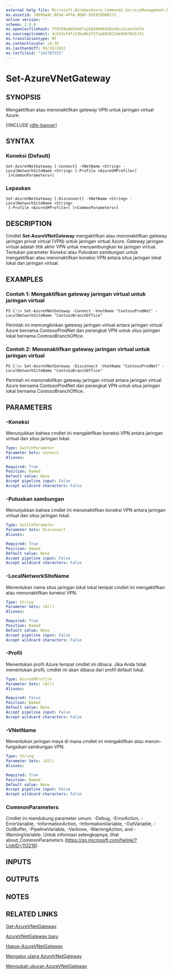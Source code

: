 ```yaml
---
external help file: Microsoft.WindowsAzure.Commands.ServiceManagement.Network.dll-Help.xml
ms.assetid: 70899AAC-BF64-4FFA-9DAF-92E859D0B271
online version: ''
schema: 2.0.0
ms.openlocfilehash: f78768e805b66fa2b020946426e36ce1cee434fb
ms.sourcegitcommit: dcb33efdfc53ba0b2f271e883021de84878d1f31
ms.translationtype: MT
ms.contentlocale: id-ID
ms.lasthandoff: 04/18/2022
ms.locfileid: "142787152"
---
```

# Set-AzureVNetGateway

## SYNOPSIS
Mengaktifkan atau menonaktifkan gateway VPN untuk jaringan virtual Azure.

[!INCLUDE [rdfe-banner](../../includes/rdfe-banner.md)]

## SYNTAX

### Koneksi (Default)
```
Set-AzureVNetGateway [-Connect] -VNetName <String> -LocalNetworkSiteName <String> [-Profile <AzureSMProfile>]
 [<CommonParameters>]
```

### Lepaskan
```
Set-AzureVNetGateway [-Disconnect] -VNetName <String> -LocalNetworkSiteName <String>
 [-Profile <AzureSMProfile>] [<CommonParameters>]
```

## DESCRIPTION
Cmdlet **Set-AzureVNetGateway** mengaktifkan atau menonaktifkan gateway jaringan privat virtual (VPN) untuk jaringan virtual Azure.
Gateway jaringan virtual adalah titik akhir VPN untuk menyambungkan ke jaringan virtual.
Tentukan parameter *Koneksi* atau *Putuskan sambungan* untuk mengaktifkan atau menonaktifkan koneksi VPN antara situs jaringan lokal lokal dan jaringan virtual.

## EXAMPLES

### Contoh 1: Mengaktifkan gateway jaringan virtual untuk jaringan virtual
```
PS C:\> Set-AzureVNetGateway -Connect -VnetName "ContosoProdNet" -LocalNetworkSiteName "ContosoBranchOffice"
```

Perintah ini memungkinkan gateway jaringan virtual antara jaringan virtual Azure bernama ContosoProdNet dan perangkat VPN untuk situs jaringan lokal bernama ContosoBranchOffice.

### Contoh 2: Menonaktifkan gateway jaringan virtual untuk jaringan virtual
```
PS C:\> Set-AzureVNetGateway -Disconnect -VnetName "ContosoProdNet" -LocalNetworkSiteName "ContosoBranchOffice"
```

Perintah ini menonaktifkan gateway jaringan virtual antara jaringan virtual Azure bernama ContosoProdNet dan perangkat VPN untuk situs jaringan lokal bernama ContosoBranchOffice.

## PARAMETERS

### -Koneksi
Menunjukkan bahwa cmdlet ini mengaktifkan koneksi VPN antara jaringan virtual dan situs jaringan lokal.

```yaml
Type: SwitchParameter
Parameter Sets: Connect
Aliases: 

Required: True
Position: Named
Default value: None
Accept pipeline input: False
Accept wildcard characters: False
```

### -Putuskan sambungan
Menunjukkan bahwa cmdlet ini menonaktifkan koneksi VPN antara jaringan virtual dan situs jaringan lokal.

```yaml
Type: SwitchParameter
Parameter Sets: Disconnect
Aliases: 

Required: True
Position: Named
Default value: None
Accept pipeline input: False
Accept wildcard characters: False
```

### -LocalNetworkSiteName
Menentukan nama situs jaringan lokal lokal tempat cmdlet ini mengaktifkan atau menonaktifkan koneksi VPN.

```yaml
Type: String
Parameter Sets: (All)
Aliases: 

Required: True
Position: Named
Default value: None
Accept pipeline input: False
Accept wildcard characters: False
```

### -Profil
Menentukan profil Azure tempat cmdlet ini dibaca. Jika Anda tidak menentukan profil, cmdlet ini akan dibaca dari profil default lokal.

```yaml
Type: AzureSMProfile
Parameter Sets: (All)
Aliases: 

Required: False
Position: Named
Default value: None
Accept pipeline input: False
Accept wildcard characters: False
```

### -VNetName
Menentukan jaringan maya di mana cmdlet ini mengaktifkan atau menon-fungsikan sambungan VPN.

```yaml
Type: String
Parameter Sets: (All)
Aliases: 

Required: True
Position: Named
Default value: None
Accept pipeline input: False
Accept wildcard characters: False
```

### CommonParameters
Cmdlet ini mendukung parameter umum: -Debug, -ErrorAction, -ErrorVariable, -InformationAction, -InformationVariable, -OutVariable, -OutBuffer, -PipelineVariable, -Verbose, -WarningAction, and -WarningVariable. Untuk informasi selengkapnya, lihat about_CommonParameters (https://go.microsoft.com/fwlink/?LinkID=113216).

## INPUTS

## OUTPUTS

## NOTES

## RELATED LINKS

[Get-AzureVNetGateway](./Get-AzureVNetGateway.md)

[AzureVNetGateway baru](./New-AzureVNetGateway.md)

[Hapus-AzureVNetGateway](./Remove-AzureVNetGateway.md)

[Mengatur ulang AzureVNetGateway](./Reset-AzureVNetGateway.md)

[Mengubah ukuran AzureVNetGateway](./Resize-AzureVNetGateway.md)


